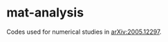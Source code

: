 # mat-analysis

Codes used for numerical studies in [arXiv:2005.12297](https://arxiv.org/abs/2005.12297).
